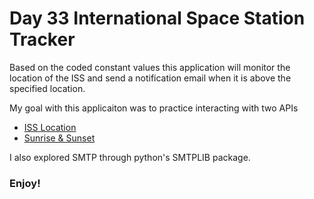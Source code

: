 # Day 33 International Space Station Tracker

Based on the coded constant values this application will monitor the location of the ISS
and send a notification email when it is above the specified location.


My goal with this applicaiton was to practice interacting with two APIs 
* [ISS Location]("http://open-notify.org/Open-Notify-API/ISS-Location-Now")
* [Sunrise & Sunset]("https://sunrise-sunset.org/api")

I also explored SMTP through python's SMTPLIB package. 

### Enjoy!
